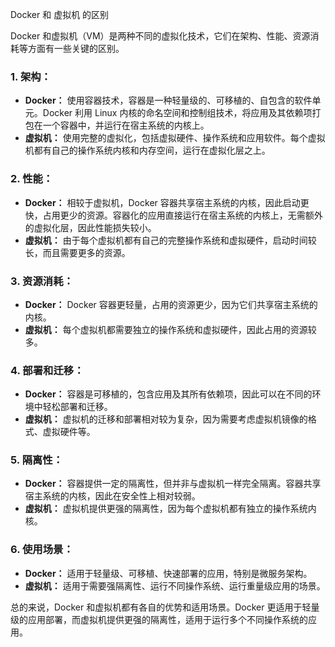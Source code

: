 Docker 和 虚拟机 的区别

Docker 和虚拟机（VM）是两种不同的虚拟化技术，它们在架构、性能、资源消耗等方面有一些关键的区别。

### 1. 架构：

- **Docker：** 使用容器技术，容器是一种轻量级的、可移植的、自包含的软件单元。Docker 利用 Linux 内核的命名空间和控制组技术，将应用及其依赖项打包在一个容器中，并运行在宿主系统的内核上。
- **虚拟机：** 使用完整的虚拟化，包括虚拟硬件、操作系统和应用软件。每个虚拟机都有自己的操作系统内核和内存空间，运行在虚拟化层之上。

### 2. 性能：

- **Docker：** 相较于虚拟机，Docker 容器共享宿主系统的内核，因此启动更快，占用更少的资源。容器化的应用直接运行在宿主系统的内核上，无需额外的虚拟化层，因此性能损失较小。
- **虚拟机：** 由于每个虚拟机都有自己的完整操作系统和虚拟硬件，启动时间较长，而且需要更多的资源。

### 3. 资源消耗：

- **Docker：** Docker 容器更轻量，占用的资源更少，因为它们共享宿主系统的内核。
- **虚拟机：** 每个虚拟机都需要独立的操作系统和虚拟硬件，因此占用的资源较多。

### 4. 部署和迁移：

- **Docker：** 容器是可移植的，包含应用及其所有依赖项，因此可以在不同的环境中轻松部署和迁移。
- **虚拟机：** 虚拟机的迁移和部署相对较为复杂，因为需要考虑虚拟机镜像的格式、虚拟硬件等。

### 5. 隔离性：

- **Docker：** 容器提供一定的隔离性，但并非与虚拟机一样完全隔离。容器共享宿主系统的内核，因此在安全性上相对较弱。
- **虚拟机：** 虚拟机提供更强的隔离性，因为每个虚拟机都有独立的操作系统内核。

### 6. 使用场景：

- **Docker：** 适用于轻量级、可移植、快速部署的应用，特别是微服务架构。
- **虚拟机：** 适用于需要强隔离性、运行不同操作系统、运行重量级应用的场景。

总的来说，Docker 和虚拟机都有各自的优势和适用场景。Docker 更适用于轻量级的应用部署，而虚拟机提供更强的隔离性，适用于运行多个不同操作系统的应用。